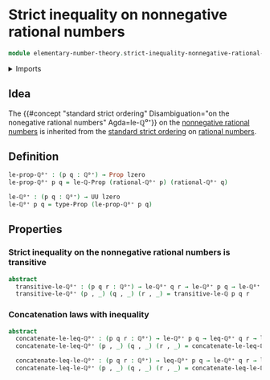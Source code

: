 # Strict inequality on nonnegative rational numbers

```agda
module elementary-number-theory.strict-inequality-nonnegative-rational-numbers where
```

<details><summary>Imports</summary>

```agda
open import elementary-number-theory.inequality-nonnegative-rational-numbers
open import elementary-number-theory.nonnegative-rational-numbers
open import elementary-number-theory.positive-rational-numbers
open import elementary-number-theory.strict-inequality-rational-numbers

open import foundation.dependent-pair-types
open import foundation.propositions
open import foundation.universe-levels
```

</details>

## Idea

The
{{#concept "standard strict ordering" Disambiguation="on the nonegative rational numbers" Agda=le-ℚ⁰⁺}}
on the
[nonnegative rational numbers](elementary-number-theory.nonnegative-rational-numbers.md)
is inherited from the
[standard strict ordering](elementary-number-theory.strict-inequality-rational-numbers.md)
on [rational numbers](elementary-number-theory.rational-numbers.md).

## Definition

```agda
le-prop-ℚ⁰⁺ : (p q : ℚ⁰⁺) → Prop lzero
le-prop-ℚ⁰⁺ p q = le-ℚ-Prop (rational-ℚ⁰⁺ p) (rational-ℚ⁰⁺ q)

le-ℚ⁰⁺ : (p q : ℚ⁰⁺) → UU lzero
le-ℚ⁰⁺ p q = type-Prop (le-prop-ℚ⁰⁺ p q)
```

## Properties

### Strict inequality on the nonnegative rational numbers is transitive

```agda
abstract
  transitive-le-ℚ⁰⁺ : (p q r : ℚ⁰⁺) → le-ℚ⁰⁺ q r → le-ℚ⁰⁺ p q → le-ℚ⁰⁺ p r
  transitive-le-ℚ⁰⁺ (p , _) (q , _) (r , _) = transitive-le-ℚ p q r
```

### Concatenation laws with inequality

```agda
abstract
  concatenate-le-leq-ℚ⁰⁺ : (p q r : ℚ⁰⁺) → le-ℚ⁰⁺ p q → leq-ℚ⁰⁺ q r → le-ℚ⁰⁺ p r
  concatenate-le-leq-ℚ⁰⁺ (p , _) (q , _) (r , _) = concatenate-le-leq-ℚ p q r

  concatenate-leq-le-ℚ⁰⁺ : (p q r : ℚ⁰⁺) → leq-ℚ⁰⁺ p q → le-ℚ⁰⁺ q r → le-ℚ⁰⁺ p r
  concatenate-leq-le-ℚ⁰⁺ (p , _) (q , _) (r , _) = concatenate-leq-le-ℚ p q r
```
